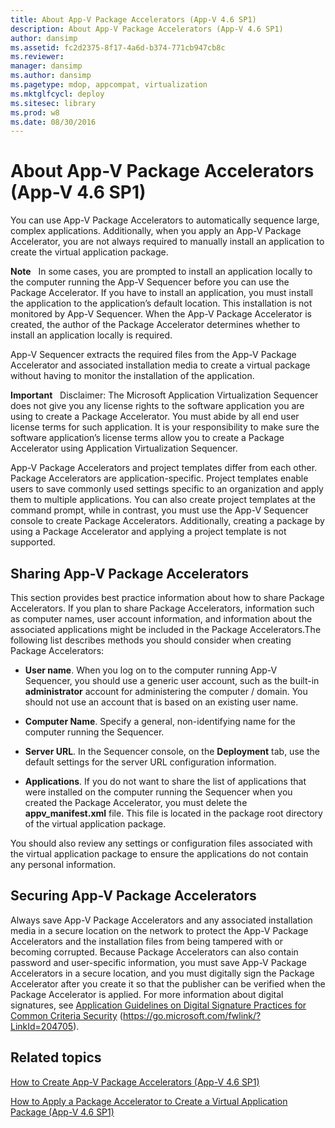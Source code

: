 ```yaml
---
title: About App-V Package Accelerators (App-V 4.6 SP1)
description: About App-V Package Accelerators (App-V 4.6 SP1)
author: dansimp
ms.assetid: fc2d2375-8f17-4a6d-b374-771cb947cb8c
ms.reviewer: 
manager: dansimp
ms.author: dansimp
ms.pagetype: mdop, appcompat, virtualization
ms.mktglfcycl: deploy
ms.sitesec: library
ms.prod: w8
ms.date: 08/30/2016
---
```



# About App-V Package Accelerators (App-V 4.6 SP1)


You can use App-V Package Accelerators to automatically sequence large, complex applications. Additionally, when you apply an App-V Package Accelerator, you are not always required to manually install an application to create the virtual application package.

**Note**  
In some cases, you are prompted to install an application locally to the computer running the App-V Sequencer before you can use the Package Accelerator. If you have to install an application, you must install the application to the application’s default location. This installation is not monitored by App-V Sequencer. When the App-V Package Accelerator is created, the author of the Package Accelerator determines whether to install an application locally is required.

 

App-V Sequencer extracts the required files from the App-V Package Accelerator and associated installation media to create a virtual package without having to monitor the installation of the application.

**Important**  
Disclaimer: The Microsoft Application Virtualization Sequencer does not give you any license rights to the software application you are using to create a Package Accelerator. You must abide by all end user license terms for such application. It is your responsibility to make sure the software application’s license terms allow you to create a Package Accelerator using Application Virtualization Sequencer.

 

App-V Package Accelerators and project templates differ from each other. Package Accelerators are application-specific. Project templates enable users to save commonly used settings specific to an organization and apply them to multiple applications. You can also create project templates at the command prompt, while in contrast, you must use the App-V Sequencer console to create Package Accelerators. Additionally, creating a package by using a Package Accelerator and applying a project template is not supported.

## Sharing App-V Package Accelerators


This section provides best practice information about how to share Package Accelerators. If you plan to share Package Accelerators, information such as computer names, user account information, and information about the associated applications might be included in the Package Accelerators.The following list describes methods you should consider when creating Package Accelerators:

-   **User name**. When you log on to the computer running App-V Sequencer, you should use a generic user account, such as the built-in **administrator** account for administering the computer / domain. You should not use an account that is based on an existing user name.

-   **Computer Name**. Specify a general, non-identifying name for the computer running the Sequencer.

-   **Server URL**. In the Sequencer console, on the **Deployment** tab, use the default settings for the server URL configuration information.

-   **Applications**. If you do not want to share the list of applications that were installed on the computer running the Sequencer when you created the Package Accelerator, you must delete the **appv\_manifest.xml** file. This file is located in the package root directory of the virtual application package.

You should also review any settings or configuration files associated with the virtual application package to ensure the applications do not contain any personal information.

## Securing App-V Package Accelerators


Always save App-V Package Accelerators and any associated installation media in a secure location on the network to protect the App-V Package Accelerators and the installation files from being tampered with or becoming corrupted. Because Package Accelerators can also contain password and user-specific information, you must save App-V Package Accelerators in a secure location, and you must digitally sign the Package Accelerator after you create it so that the publisher can be verified when the Package Accelerator is applied. For more information about digital signatures, see [Application Guidelines on Digital Signature Practices for Common Criteria Security](https://go.microsoft.com/fwlink/?LinkId=204705) (https://go.microsoft.com/fwlink/?LinkId=204705).

## Related topics


[How to Create App-V Package Accelerators (App-V 4.6 SP1)](how-to-create-app-v-package-accelerators--app-v-46-sp1-.md)

[How to Apply a Package Accelerator to Create a Virtual Application Package (App-V 4.6 SP1)](how-to-apply-a-package-accelerator-to-create-a-virtual-application-package---app-v-46-sp1-.md)

 

 





